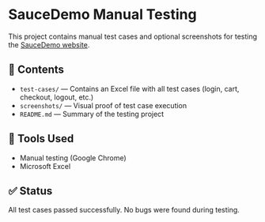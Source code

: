 # SauceDemo Manual Testing

This project contains manual test cases and optional screenshots for testing the [SauceDemo website](https://www.saucedemo.com/).

## 📁 Contents

- `test-cases/` — Contains an Excel file with all test cases (login, cart, checkout, logout, etc.)
- `screenshots/` — Visual proof of test case execution
- `README.md` — Summary of the testing project

## 🧪 Tools Used

- Manual testing (Google Chrome)
- Microsoft Excel

## ✅ Status

All test cases passed successfully. No bugs were found during testing.
